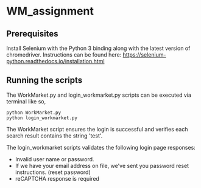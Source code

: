 # WM_assignment

## Prerequisites

Install Selenium with the Python 3 binding along with the latest version of chromedriver.
Instructions can be found here: https://selenium-python.readthedocs.io/installation.html

## Running the scripts

The WorkMarket.py and login_workmarket.py scripts can be executed via terminal like so,
```
python WorkMarket.py
python login_workmarket.py
```

The WorkMarket script ensures the login is successful and verifies each search result contains the string 'test'.

The login_workmarket scripts validates the following login page responses:

  - Invalid user name or password.
  - If we have your email address on file, we've sent you password reset instructions. (reset password)
  - reCAPTCHA response is required

